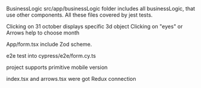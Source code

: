 BusinessLogic
src/app/businessLogic folder includes all businessLogic, that use other components.
All these files covered by jest tests.



Clicking on 31 october displays specific 3d object
Clicking on "eyes" or Arrows help to choose month


App/form.tsx include Zod scheme.

e2e test into cypress/e2e/form.cy.ts

project supports primitive mobile version

index.tsx and arrows.tsx were got Redux connection






